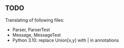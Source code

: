## TODO

Translating of following files:

* Parser, ParserTest
* Message, MessageTest 
* Python 3.10: replace Union[x,y] with | in annotations